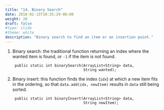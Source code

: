 ```yaml
---
title: "14. Binary Search"
date: 2018-02-15T10:35:29-06:00
weight: 20
draft: false
#type: slide
#theme: white
description: "Binary search to find an item or an insertion point."
---
```


1. Binary search: the traditional function returning an index where the wanted item is found, or `-1` if the item is not found.

        public static int binarySearch(ArrayList<String> data,
                                       String wanted);
                                       


2. Binary insert: this function finds the index (`idx`) at which a new item fits in the ordering, so that `data.add(idx, newItem)` results in `data` still being sorted. 

        public static int binaryInsert(ArrayList<String> data,
                                       String newItem);
                                       
